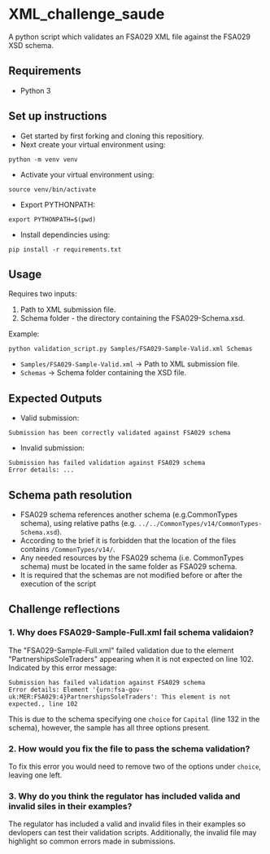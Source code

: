 # XML_challenge_saude

A python script which validates an FSA029 XML file against the FSA029 XSD schema. 

## Requirements
- Python 3

## Set up instructions
- Get started by first forking and cloning this repositiory.
- Next create your virtual environment using:
```
python -m venv venv
```

- Activate your virtual environment using:
```
source venv/bin/activate
```

- Export PYTHONPATH:
```
export PYTHONPATH=$(pwd)
```

- Install dependincies using:
```
pip install -r requirements.txt
```

## Usage 
Requires two inputs:
1. Path to XML submission file. 
2. Schema folder - the directory containing the FSA029-Schema.xsd.

Example:
```
python validation_script.py Samples/FSA029-Sample-Valid.xml Schemas
```

- `Samples/FSA029-Sample-Valid.xml` -> Path to XML submission file. 
- `Schemas` -> Schema folder containing the XSD file. 

## Expected Outputs
- Valid submission:
```
Submission has been correctly validated against FSA029 schema
```

- Invalid submission:
```
Submission has failed validation against FSA029 schema
Error details: ...
```

## Schema path resolution 
- FSA029 schema references another schema (e.g.CommonTypes schema), using relative paths (e.g. `../../CommonTypes/v14/CommonTypes-Schema.xsd`).
- According to the brief it is forbidden that the location of the files contains `/CommonTypes/v14/`.
- Any needed resources by the FSA029 schema (i.e. CommonTypes schema) must be located in the same folder as FSA029 schema.
- It is required that the schemas are not modified before or after the execution of the script


## Challenge reflections
### 1. Why does FSA029-Sample-Full.xml fail schema validaion?

The "FSA029-Sample-Full.xml" failed validation due to the element "PartnershipsSoleTraders" appearing when it is not expected on line 102. <br />Indicated by this error message:

```
Submission has failed validation against FSA029 schema
Error details: Element '{urn:fsa-gov-uk:MER:FSA029:4}PartnershipsSoleTraders': This element is not expected., line 102
```

This is due to the schema specifying one `choice` for `Capital` (line 132 in the schema), however, the sample has all three options present.

### 2. How would you fix the file to pass the schema validation?
To fix this error you would need to remove two of the options under `choice`, leaving one left.


### 3. Why do you think the regulator has included valida and invalid siles in their examples?
The regulator has included a valid and invalid files in their examples so devlopers can test their validation scripts. Additionally, the invalid file may highlight so common errors made in submissions.